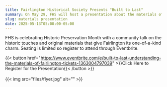 ```yaml
---
title: Fairlington Historical Society Presents "Built to Last"
summary: On May 29, FHS will host a presentation about the materials of Fairlington.
slug: materials presentation
date: 2025-05-13T05:00:00-05:00
---
```


FHS is celebrating Historic Preservation Month with a community talk on the historic touches and original materials that give Fairlington its one-of-a-kind charm. Seating is limited so register to attend through Eventbrite.

{{< button href="https://www.eventbrite.com/e/built-to-last-understanding-the-materials-of-fairlington-tickets-1363004797039" >}}Click Here to Register for the Presentation{{< /button >}}
<br><br>
{{< img src="files/flyer.jpg" alt="" >}}